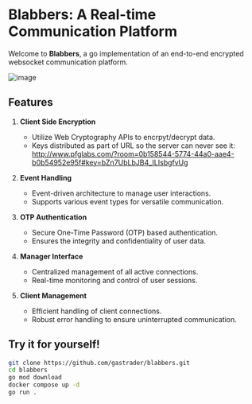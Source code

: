 # Blabbers: A Real-time Communication Platform

Welcome to **Blabbers**, a go implementation of an end-to-end encrypted websocket communication platform.

![image](https://github.com/gastrader/blabbers/assets/37260212/781e63e8-877e-469d-80a7-eed1b6f9bc5c)



## Features

1. **Client Side Encryption**
   - Utilize Web Cryptography APIs to encrpyt/decrypt data.
   - Keys distributed as part of URL so the server can never see it: <br>
     http://www.pfglabs.com/?room=0b158544-5774-44a0-aae4-b0b54952e95f#key=bZn7UbLbJB4_ILIsbgfvUg

2. **Event Handling**
   - Event-driven architecture to manage user interactions.
   - Supports various event types for versatile communication.

3. **OTP Authentication**
   - Secure One-Time Password (OTP) based authentication.
   - Ensures the integrity and confidentiality of user data.

4. **Manager Interface**
   - Centralized management of all active connections.
   - Real-time monitoring and control of user sessions.

5. **Client Management**
   - Efficient handling of client connections.
   - Robust error handling to ensure uninterrupted communication.
     
## Try it for yourself!

```bash
git clone https://github.com/gastrader/blabbers.git
cd blabbers
go mod download
docker compose up -d
go run .
```



